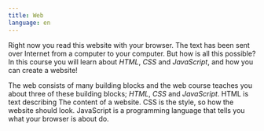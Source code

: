 ```yaml
---
title: Web
language: en
---
```


Right now you read this website with your browser. The text has been sent over
Internet from a computer to your computer. But how is all this possible? In this
course you will learn about *HTML*, *CSS* and *JavaScript*, and how you can
create a website!

The web consists of many building blocks and the web course teaches you about
three of these building blocks; *HTML*, *CSS* and *JavaScript*. HTML is text
describing The content of a website. CSS is the style, so how the website should
look. JavaScript is a programming language that tells you what your browser is
about do.
